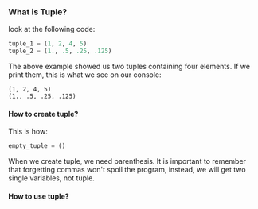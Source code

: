 ### What is Tuple?
look at the following code:
```python
tuple_1 = (1, 2, 4, 5)
tuple_2 = (1., .5, .25, .125)
```
The above example showed us two tuples containing four elements. If we print them, this is what we see on our console:
```
(1, 2, 4, 5)
(1., .5, .25, .125)
```
#### How to create tuple?
This is how:
```python
empty_tuple = ()
```
When we create tuple, we need parenthesis. It is important to remember that forgetting commas won't spoil the program, instead, we will get two single variables, not tuple.

#### How to use tuple?


